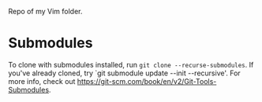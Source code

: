Repo of my Vim folder.

# Submodules
To clone with submodules installed, run `git clone --recurse-submodules`. If you've already cloned, try `git submodule update --init --recursive'. For more info, check out https://git-scm.com/book/en/v2/Git-Tools-Submodules.
